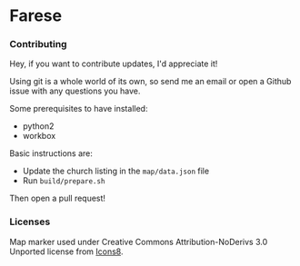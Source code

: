 # Farese

### Contributing

Hey, if you want to contribute updates, I'd appreciate it! 

Using git is a whole world of its own, so send me an email or open a Github issue with any questions you have.

Some prerequisites to have installed:
 - python2
 - workbox

Basic instructions are:
 - Update the church listing in the `map/data.json` file
 - Run `build/prepare.sh`

Then open a pull request!

### Licenses

Map marker used under Creative Commons Attribution-NoDerivs 3.0 Unported license from [Icons8](https://icons8.com).
